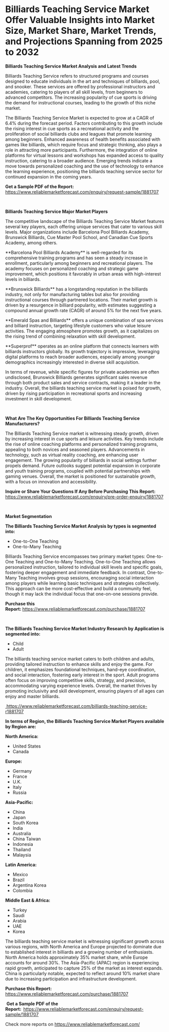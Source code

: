 <p><h1>Billiards Teaching Service Market Offer Valuable Insights into Market Size, Market Share, Market Trends, and Projections Spanning from 2025 to 2032</h1></p><p><strong>Billiards Teaching Service Market Analysis and Latest Trends</strong></p>
<p><p>Billiards Teaching Service refers to structured programs and courses designed to educate individuals in the art and techniques of billiards, pool, and snooker. These services are offered by professional instructors and academies, catering to players of all skill levels, from beginners to advanced competitors. The increasing popularity of cue sports is driving the demand for instructional courses, leading to the growth of this niche market.</p><p>The Billiards Teaching Service Market is expected to grow at a CAGR of 6.4% during the forecast period. Factors contributing to this growth include the rising interest in cue sports as a recreational activity and the proliferation of social billiards clubs and leagues that promote learning among beginners. Enhanced awareness of health benefits associated with games like billiards, which require focus and strategic thinking, also plays a role in attracting more participants. Furthermore, the integration of online platforms for virtual lessons and workshops has expanded access to quality instruction, catering to a broader audience. Emerging trends indicate a move towards personalized coaching and the use of technology to enhance the learning experience, positioning the billiards teaching service sector for continued expansion in the coming years.</p></p>
<p><strong>Get a Sample PDF of the Report:&nbsp;</strong> <a href="https://www.reliablemarketforecast.com/enquiry/request-sample/1881707?utm_campaign=3299&utm_medium=2&utm_source=Github&utm_content=ia&utm_term=11032025&utm_id=billiards-teaching-service">https://www.reliablemarketforecast.com/enquiry/request-sample/1881707</a></p>
<p>&nbsp;</p>
<p><strong>Billiards Teaching Service Major Market Players</strong></p>
<p><p>The competitive landscape of the Billiards Teaching Service Market features several key players, each offering unique services that cater to various skill levels. Major organizations include Barcelona Pool Billiards Academy, Brunswick Billiards, Cue Master Pool School, and Canadian Cue Sports Academy, among others.</p><p>**Barcelona Pool Billiards Academy** is well-regarded for its comprehensive training programs and has seen a steady increase in enrollment, particularly among beginners and recreational players. The academy focuses on personalized coaching and strategic game improvement, which positions it favorably in urban areas with high-interest levels in billiards.</p><p>**Brunswick Billiards** has a longstanding reputation in the billiards industry, not only for manufacturing tables but also for providing instructional courses through partnered locations. Their market growth is driven by a resurgence in billiard popularity, with estimates suggesting a compound annual growth rate (CAGR) of around 5% for the next five years.</p><p>**Emerald Spas and Billiards** offers a unique combination of spa services and billiard instruction, targeting lifestyle customers who value leisure activities. The engaging atmosphere promotes growth, as it capitalizes on the rising trend of combining relaxation with skill development.</p><p>**Superprof** operates as an online platform that connects learners with billiards instructors globally. Its growth trajectory is impressive, leveraging digital platforms to reach broader audiences, especially among younger demographics increasingly interested in diverse skill acquisition.</p><p>In terms of revenue, while specific figures for private academies are often undisclosed, Brunswick Billiards generates significant sales revenue through both product sales and service contracts, making it a leader in the industry. Overall, the billiards teaching service market is poised for growth, driven by rising participation in recreational sports and increasing investment in skill development.</p></p>
<p>&nbsp;</p>
<p><strong>What Are The Key Opportunities For Billiards Teaching Service Manufacturers?</strong></p>
<p><p>The Billiards Teaching Service market is witnessing steady growth, driven by increasing interest in cue sports and leisure activities. Key trends include the rise of online coaching platforms and personalized training programs, appealing to both novices and seasoned players. Advancements in technology, such as virtual reality coaching, are enhancing user engagement. The growing popularity of billiards in social settings further propels demand. Future outlooks suggest potential expansion in corporate and youth training programs, coupled with potential partnerships with gaming venues. Overall, the market is positioned for sustainable growth, with a focus on innovation and accessibility.</p></p>
<p><strong>Inquire or Share Your Questions If Any Before Purchasing This Report:</strong> <a href="https://www.reliablemarketforecast.com/enquiry/pre-order-enquiry/1881707?utm_campaign=3299&utm_medium=2&utm_source=Github&utm_content=ia&utm_term=11032025&utm_id=billiards-teaching-service">https://www.reliablemarketforecast.com/enquiry/pre-order-enquiry/1881707</a></p>
<p>&nbsp;</p>
<p><strong>Market Segmentation</strong></p>
<p><strong>The Billiards Teaching Service Market Analysis by types is segmented into:</strong></p>
<p><ul><li>One-to-One Teaching</li><li>One-to-Many Teaching</li></ul></p>
<p><p>Billiards Teaching Service encompasses two primary market types: One-to-One Teaching and One-to-Many Teaching. One-to-One Teaching allows personalized instruction, tailored to individual skill levels and specific goals, fostering deeper engagement and immediate feedback. In contrast, One-to-Many Teaching involves group sessions, encouraging social interaction among players while learning basic techniques and strategies collectively. This approach can be more cost-effective and build a community feel, though it may lack the individual focus that one-on-one sessions provide.</p></p>
<p><strong>Purchase this Report:&nbsp;</strong><a href="https://www.reliablemarketforecast.com/purchase/1881707?utm_campaign=3299&utm_medium=2&utm_source=Github&utm_content=ia&utm_term=11032025&utm_id=billiards-teaching-service">https://www.reliablemarketforecast.com/purchase/1881707</a></p>
<p>&nbsp;</p>
<p><strong>The Billiards Teaching Service Market Industry Research by Application is segmented into:</strong></p>
<p><ul><li>Child</li><li>Adult</li></ul></p>
<p><p>The billiards teaching service market caters to both children and adults, providing tailored instruction to enhance skills and enjoy the game. For children, it emphasizes foundational techniques, hand-eye coordination, and social interaction, fostering early interest in the sport. Adult programs often focus on improving competitive skills, strategy, and precision, accommodating varying experience levels. Overall, the market thrives by promoting inclusivity and skill development, ensuring players of all ages can enjoy and master billiards.</p></p>
<p><a href="https://www.reliablemarketforecast.com/billiards-teaching-service-r1881707?utm_campaign=3299&utm_medium=2&utm_source=Github&utm_content=ia&utm_term=11032025&utm_id=billiards-teaching-service">&nbsp;https://www.reliablemarketforecast.com/billiards-teaching-service-r1881707</a></p>
<p><strong>In terms of Region, the Billiards Teaching Service Market Players available by Region are:</strong></p>
<p>
    <p> <strong> North America: </strong>
        <ul>
            <li>United States</li>
            <li>Canada</li>
        </ul>
        </p> 
    <p> <strong> Europe: </strong>
        <ul>
            <li>Germany</li>
            <li>France</li>
            <li>U.K.</li>
            <li>Italy</li>
            <li>Russia</li>
        </ul>
        </p> 
    <p> <strong> Asia-Pacific: </strong>
        <ul>
            <li>China</li>
            <li>Japan</li>
            <li>South Korea</li>
            <li>India</li>
            <li>Australia</li>
            <li>China Taiwan</li>
            <li>Indonesia</li>
            <li>Thailand</li>
            <li>Malaysia</li>
        </ul>
        </p> 
    <p> <strong> Latin America: </strong>
        <ul>
            <li>Mexico</li>
            <li>Brazil</li>
            <li>Argentina Korea</li>
            <li>Colombia</li>
        </ul>
        </p> 
    <p> <strong> Middle East & Africa: </strong>
        <ul>
            <li>Turkey</li>
            <li>Saudi</li>
            <li>Arabia</li>
            <li>UAE</li>
            <li>Korea</li>
        </ul>
    </p>
    </p>
<p><p>The billiards teaching service market is witnessing significant growth across various regions, with North America and Europe projected to dominate due to established interest in billiards and a growing number of enthusiasts. North America holds approximately 35% market share, while Europe accounts for around 30%. The Asia-Pacific (APAC) region is experiencing rapid growth, anticipated to capture 25% of the market as interest expands. China is particularly notable, expected to reflect around 10% market share due to increasing participation and infrastructure development.</p></p>
<p><strong>Purchase this Report: </strong><a href="https://www.reliablemarketforecast.com/purchase/1881707?utm_campaign=3299&utm_medium=2&utm_source=Github&utm_content=ia&utm_term=11032025&utm_id=billiards-teaching-service">https://www.reliablemarketforecast.com/purchase/1881707</a></p>
<p>&nbsp;<strong>Get a Sample PDF of the Report:&nbsp;&nbsp;</strong><a href="https://www.reliablemarketforecast.com/enquiry/request-sample/1881707?utm_campaign=3299&utm_medium=2&utm_source=Github&utm_content=ia&utm_term=11032025&utm_id=billiards-teaching-service">https://www.reliablemarketforecast.com/enquiry/request-sample/1881707</a></p>
<p><strong></strong></p>
<p>Check more reports on <a href="https://www.reliablemarketforecast.com/?utm_campaign=3299&utm_medium=2&utm_source=Github&utm_content=ia&utm_term=11032025&utm_id=billiards-teaching-service">https://www.reliablemarketforecast.com/</a></p>